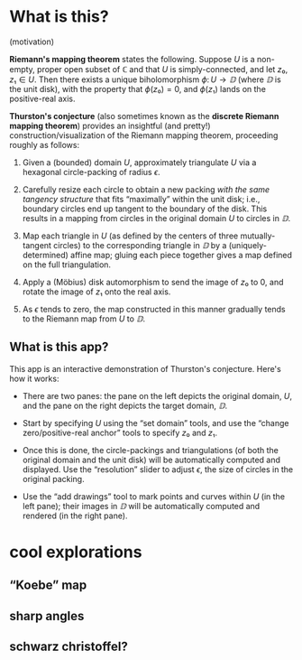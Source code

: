 # What is this?

(motivation)

**Riemann's mapping theorem** states the following. Suppose $U$ is a non-empty, proper open subset of $ℂ$ and that $U$ is simply-connected, and let $z₀,z₁∈U$. Then there exists a unique biholomorphism $ϕ\colon U→𝔻$ (where $𝔻$ is the unit disk), with the property that $ϕ(z₀)=0$, and $ϕ(z₁)$ lands on the positive-real axis.

**Thurston's conjecture** (also sometimes known as the **discrete Riemann mapping theorem**) provides an insightful (and pretty!) construction/visualization of the Riemann mapping theorem, proceeding roughly as follows:

1. Given a (bounded) domain $U$, approximately triangulate $U$ via a hexagonal circle-packing of radius $ϵ$.

2. Carefully resize each circle to obtain a new packing _with the same tangency structure_ that fits “maximally” within the unit disk; i.e., boundary circles end up tangent to the boundary of the disk. This results in a mapping from circles in the original domain $U$ to circles in $𝔻$.

3. Map each triangle in $U$ (as defined by the centers of three mutually-tangent circles) to the corresponding triangle in $𝔻$ by a (uniquely-determined) affine map; gluing each piece together gives a map defined on the full triangulation.

4. Apply a (Möbius) disk automorphism to send the image of $z₀$ to $0$, and rotate the image of $z₁$ onto the real axis.

5. As $ϵ$ tends to zero, the map constructed in this manner gradually tends to the Riemann map from $U$ to $𝔻$.

## What is this app?

This app is an interactive demonstration of Thurston's conjecture. Here's how it works:

- There are two panes: the pane on the left depicts the original domain, $U$, and the pane on the right depicts the target domain, $𝔻$.

- Start by specifying $U$ using the “set domain” tools, and use the “change zero/positive-real anchor” tools to specify $z₀$ and $z₁$.

- Once this is done, the circle-packings and triangulations (of both the original domain and the unit disk) will be automatically computed and displayed. Use the “resolution” slider to adjust $ϵ$, the size of circles in the original packing.

- Use the “add drawings” tool to mark points and curves within $U$ (in the left pane); their images in $𝔻$ will be automatically computed and rendered (in the right pane).

# cool explorations

## “Koebe” map

## sharp angles

## schwarz christoffel?
